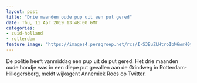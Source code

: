 ```yaml
---
layout: post
title: "Drie maanden oude pup uit een put gered"
date: Thu, 11 Apr 2019 13:48:00 GMT
categories: 
- zuid-holland 
- rotterdam 
feature_image: "https://images4.persgroep.net/rcs/I-S3BuZLHtroIbM6wrH0yoPCccI/diocontent/145310023/_fitwidth/400/?appId=21791a8992982cd8da851550a453bd7f&quality=0.7"
---
```


De politie heeft vanmiddag een pup uit de put gered. Het drie maanden oude hondje was in een diepe put gevallen aan de Grindweg in Rotterdam-Hillegersberg, meldt wijkagent Annemiek Roos op Twitter.
